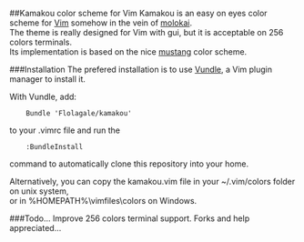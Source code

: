 ##Kamakou color scheme for Vim
Kamakou is an easy on eyes color scheme for [Vim] somehow in the vein of [molokai].<br>
The theme is really designed for Vim with gui, but it is acceptable on 256 colors terminals.<br>
Its implementation is based on the nice [mustang] color scheme.

###Installation
The prefered installation is to use [Vundle], a Vim plugin manager to install it.

With Vundle, add:

```
    Bundle 'Flolagale/kamakou'
```

to your .vimrc file and run the

```
    :BundleInstall
```

command to automatically clone this repository into your home.

Alternatively, you can copy the kamakou.vim file in your ~/.vim/colors folder on unix system,<br>
or in %HOMEPATH%\vimfiles\colors on Windows.

###Todo...
Improve 256 colors terminal support. Forks and help appreciated...

[Vim]:http://vim.org
[Vundle]:http://github.com/gmarik/vundle
[molokai]:http://github.com/tomasr/molokai
[mustang]:http://hcalves.deviantart.com/art/Mustang-Vim-Colorscheme-98974484

